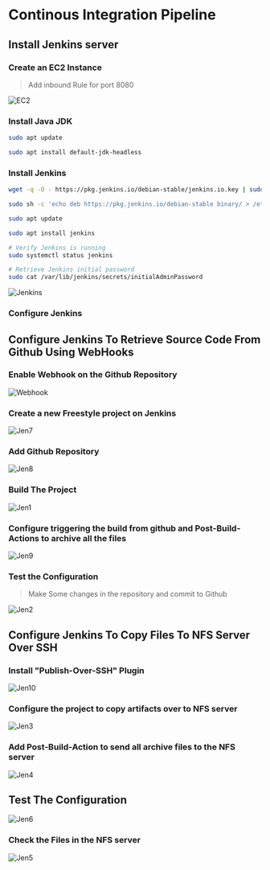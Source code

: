 # Continous Integration Pipeline

## Install Jenkins server

### Create an EC2 Instance

> Add inbound Rule for port 8080

![EC2](PBL-9/EC2.png)

### Install Java JDK

```bash
sudo apt update

sudo apt install default-jdk-headless
```

### Install Jenkins

```bash
wget -q -O - https://pkg.jenkins.io/debian-stable/jenkins.io.key | sudo apt-key add -

sudo sh -c 'echo deb https://pkg.jenkins.io/debian-stable binary/ > /etc/apt/sources.list.d/jenkins.list'

sudo apt update

sudo apt install jenkins

# Verify Jenkins is running
sudo systemctl status jenkins

# Retrieve Jenkins initial password
sudo cat /var/lib/jenkins/secrets/initialAdminPassword
```

![Jenkins](PBL-9/InstallJenkins.png)

### Configure Jenkins

## Configure Jenkins To Retrieve Source Code From Github Using WebHooks

### Enable Webhook on the Github Repository

![Webhook](PBL-9/Addwebhook.png)

### Create a new Freestyle project on Jenkins

![Jen7](PBL-9/Jen7.png)

### Add Github Repository

![Jen8](PBL-9/Jen8.png)

### Build The Project

![Jen1](PBL-9/Jen1.png)

### Configure triggering the build from github and Post-Build-Actions to archive all the files

![Jen9](PBL-9/Jen9.png)

### Test the Configuration

> Make Some changes in the repository and commit to Github

![Jen2](PBL-9/Jen2.png)

## Configure Jenkins To Copy Files To NFS Server Over SSH

### Install "Publish-Over-SSH" Plugin

![Jen10](PBL-9/Jen10.png)

### Configure the project to copy artifacts over to NFS server

![Jen3](PBL-9/Jen3.png)

### Add Post-Build-Action to send all archive files to the NFS server

![Jen4](PBL-9/Jen4.png)

## Test The Configuration

![Jen6](PBL-9/Jen6.png)

### Check the Files in the NFS server

![Jen5](PBL-9/Jen5.png)

